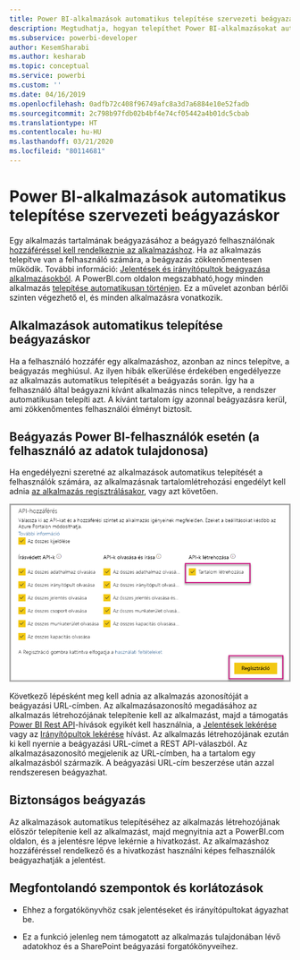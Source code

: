 ```yaml
---
title: Power BI-alkalmazások automatikus telepítése szervezeti beágyazáskor
description: Megtudhatja, hogyan telepíthet Power BI-alkalmazásokat automatikusan szervezeti beágyazáskor.
ms.subservice: powerbi-developer
author: KesemSharabi
ms.author: kesharab
ms.topic: conceptual
ms.service: powerbi
ms.custom: ''
ms.date: 04/16/2019
ms.openlocfilehash: 0adfb72c408f96749afc8a3d7a6884e10e52fadb
ms.sourcegitcommit: 2c798b97fdb02b4bf4e74cf05442a4b01dc5cbab
ms.translationtype: HT
ms.contentlocale: hu-HU
ms.lasthandoff: 03/21/2020
ms.locfileid: "80114681"
---
```

# <a name="auto-install-power-bi-apps-when-embedding-for-your-organization"></a>Power BI-alkalmazások automatikus telepítése szervezeti beágyazáskor

Egy alkalmazás tartalmának beágyazásához a beágyazó felhasználónak [hozzáféréssel kell rendelkeznie az alkalmazáshoz](../../service-create-distribute-apps.md). Ha az alkalmazás telepítve van a felhasználó számára, a beágyazás zökkenőmentesen működik. További információ: [Jelentések és irányítópultok beágyazása alkalmazásokból](embed-from-apps.md). A PowerBI.com oldalon megszabható,hogy minden alkalmazás [telepítése automatikusan történjen](https://powerbi.microsoft.com/blog/automatically-install-apps/). Ez a művelet azonban bérlői szinten végezhető el, és minden alkalmazásra vonatkozik.

## <a name="auto-install-app-on-embedding"></a>Alkalmazások automatikus telepítése beágyazáskor

Ha a felhasználó hozzáfér egy alkalmazáshoz, azonban az nincs telepítve, a beágyazás meghiúsul. Az ilyen hibák elkerülése érdekében engedélyezze az alkalmazás automatikus telepítését a beágyazás során. Így ha a felhasználó által beágyazni kívánt alkalmazás nincs telepítve, a rendszer automatikusan telepíti azt. A kívánt tartalom így azonnal beágyazásra kerül, ami zökkenőmentes felhasználói élményt biztosít.

## <a name="embed-for-power-bi-users-user-owns-data"></a>Beágyazás Power BI-felhasználók esetén (a felhasználó az adatok tulajdonosa)

Ha engedélyezni szeretné az alkalmazások automatikus telepítését a felhasználók számára, az alkalmazásnak tartalomlétrehozási engedélyt kell adnia [az alkalmazás regisztrálásakor](register-app.md#register-with-the-power-bi-application-registration-tool), vagy azt követően.

![Alkalmazásregisztráció – tartalomlétrehozás](media/embed-auto-install-app/register-app-create-content.png)

Következő lépésként meg kell adnia az alkalmazás azonosítóját a beágyazási URL-címben. Az alkalmazásazonosító megadásához az alkalmazás létrehozójának telepítenie kell az alkalmazást, majd a támogatás [Power BI Rest API](https://docs.microsoft.com/rest/api/power-bi/)-hívások egyikét kell használnia, a [Jelentések lekérése](https://docs.microsoft.com/rest/api/power-bi/reports/getreports) vagy az [Irányítópultok lekérése](https://docs.microsoft.com/rest/api/power-bi/dashboards/getdashboards) hívást. Az alkalmazás létrehozójának ezután ki kell nyernie a beágyazási URL-címet a REST API-válaszból. Az alkalmazásazonosító megjelenik az URL-címben, ha a tartalom egy alkalmazásból származik.  A beágyazási URL-cím beszerzése után azzal rendszeresen beágyazhat.

## <a name="secure-embed"></a>Biztonságos beágyazás

Az alkalmazások automatikus telepítéséhez az alkalmazás létrehozójának először telepítenie kell az alkalmazást, majd megnyitnia azt a PowerBI.com oldalon, és a jelentésre lépve lekérnie a hivatkozást. Az alkalmazáshoz hozzáféréssel rendelkező és a hivatkozást használni képes felhasználók beágyazhatják a jelentést.

## <a name="considerations-and-limitations"></a>Megfontolandó szempontok és korlátozások

* Ehhez a forgatókönyvhöz csak jelentéseket és irányítópultokat ágyazhat be.

* Ez a funkció jelenleg nem támogatott az alkalmazás tulajdonában lévő adatokhoz és a SharePoint beágyazási forgatókönyveihez.